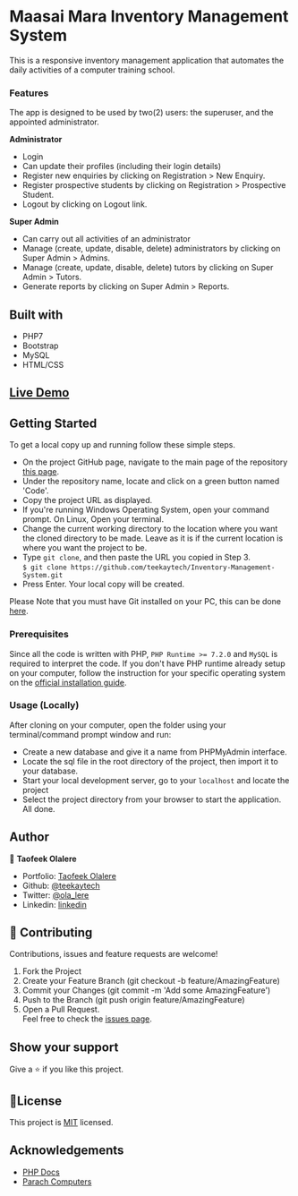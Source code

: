 # Maasai Mara Inventory Management System

This is a responsive inventory management application that automates the daily activities of a computer training school.

### Features
The app is designed to be used by two(2) users: the superuser, and the appointed administrator.

**Administrator**
- Login
- Can update their profiles (including their login details)
- Register new enquiries by clicking on Registration > New Enquiry.
- Register prospective students by clicking on Registration > Prospective Student.
- Logout by clicking on Logout link.

**Super Admin**
- Can carry out all activities of an administrator
- Manage (create, update, disable, delete) administrators by clicking on Super Admin > Admins.
- Manage (create, update, disable, delete) tutors by clicking on Super Admin > Tutors.
- Generate reports by clicking on Super Admin > Reports.

## Built with
* PHP7
* Bootstrap
* MySQL
* HTML/CSS

## [Live Demo](https://dry-tor-00410.herokuapp.com/)

## Getting Started

To get a local copy up and running follow these simple steps.

- On the project GitHub page, navigate to the main page of the repository [this page](https://github.com/teekaytech/Inventory-Management-System).
- Under the repository name, locate and click on a green button named 'Code'.
- Copy the project URL as displayed.
- If you're running Windows Operating System, open your command prompt. On Linux, Open your terminal.
- Change the current working directory to the location where you want the cloned directory to be made. Leave as it is if the current location is where you want the project to be.
- Type `git clone`, and then paste the URL you copied in Step 3.<br>
  `$ git clone https://github.com/teekaytech/Inventory-Management-System.git`
- Press Enter. Your local copy will be created.

Please Note that you must have Git installed on your PC, this can be done [here](https://gist.github.com/derhuerst/1b15ff4652a867391f03).


### Prerequisites

Since all the code is written with PHP, `PHP Runtime >= 7.2.0` and `MySQL` is required to interpret the code.
If you don't have PHP runtime already setup on your computer, follow the instruction for your specific operating system on the [official installation guide](https://www.php.net/manual/en/install.php).

### Usage (Locally)

After cloning on your computer, open the folder using your terminal/command prompt window and run:

- Create a new database and give it a name from PHPMyAdmin interface.
- Locate the sql file in the root directory of the project, then import it to your database.
- Start your local development server, go to your `localhost` and locate the project
- Select the project directory from your browser to start the application.
  All done.

## Author

👤 **Taofeek Olalere**

- Portfolio: [Taofeek Olalere](https://taofeekolalere.me)
- Github: [@teekaytech](https://github.com/teekaytech)
- Twitter: [@ola_lere](https://twitter.com/ola_lere)
- Linkedin: [linkedin](https://linkedin.com/in/olaleretaofeek)

## 🤝 Contributing
Contributions, issues and feature requests are welcome!
1. Fork the Project
2. Create your Feature Branch (git checkout -b feature/AmazingFeature)
3. Commit your Changes (git commit -m 'Add some AmazingFeature')
4. Push to the Branch (git push origin feature/AmazingFeature)
5. Open a Pull Request.<br>
   Feel free to check the [issues page](issues/).

## Show your support

Give a ⭐️ if you like this project.

## 📝License

This project is [MIT](lic.url) licensed.

## Acknowledgements

- [PHP Docs](https://laravel.com/docs/6.x)
- [Parach Computers](https://parachictacademy.com.ng/)

